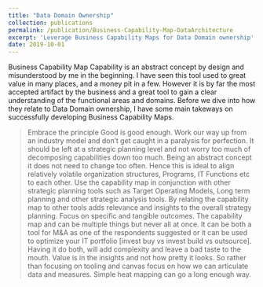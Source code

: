 ```yaml
---
title: "Data Domain Ownership"
collection: publications
permalink: /publication/Business-Capability-Map-DataArchitecture
excerpt: 'Leverage Business Capability Maps for Data Domain ownership'
date: 2019-10-01
---
```


Business Capability Map
Capability is an abstract concept by design and misunderstood by me in the beginning. I have seen this tool used to great value in many places, and a money pit in a few. However it is by far the most accepted artifact by the business and a great tool to gain a clear understanding of the functional areas and domains. Before we dive into how they relate to Data Domain ownership, I have some main takeways on successfully developing Business Capability Maps.

>Embrace the principle Good is good enough. Work our way up from an industry model and don’t get caught in a paralysis for perfection. It should be left at a strategic planning level and not worry too much of decomposing capabilities down too much.
>Being an abstract concept it does not need to change too often. Hence this is ideal to align relatively volatile organization structures, Programs, IT Functions etc to each other. 
>Use the capability map in conjunction with other strategic planning tools such as Target Operating Models, Long term planning and other strategic analysis tools. By relating the capability map to other tools adds relevance and insights to the overall strategy planning.
>Focus on specific and tangible outcomes. The capability map and can be multiple things but never all at once. It can be both a tool for M&A as one of the respondents suggested or it can be used to optimize your IT portfolio [invest buy vs invest build vs outsource]. Having it do both, will add complexity and leave a bad taste to the mouth.
>Value is in the insights and not how pretty it looks. So rather than focusing on tooling and canvas focus on how we can articulate data and measures. Simple heat mapping can go a long enough way. 
